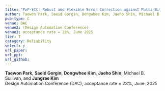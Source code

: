 ```yaml
---
title: "PoP-ECC: Robust and Flexible Error Correction against Multi-Bit Upsets in DNN Accelerators"
author: Taewon Park, Saeid Gorgin, Dongwhee Kim, Jaeho Shin, Michael B. Sullivan, and Jungrae Kim
pub-type: C
venue: DAC
venue2: (Design Automation Conference)
venue3: acceptance rate = 23%, June 2025
tier: T
category: Reliability
select: y
url_paper:
url_ppt:
url_github:
---
```


**Taewon Park**, **Saeid Gorgin**, **Dongwhee Kim**, **Jaeho Shin**, Michael B. Sullivan, and **Jungrae Kim** <br>
Design Automation Conference (DAC), acceptance rate = 23%, June. 2025 <br>

